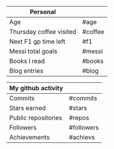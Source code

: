 | Personal                |         |
| ----------------------- | ------- |
| Age                     | #age    |
| Thursday coffee visited | #coffee |
| Next F1 gp time left    | #f1     |
| Messi total goals       | #messi  |
| Books I read            | #books  |
| Blog entries            | #blog   |

| My github activity  |            |
| ------------------- | ---------- |
| Commits             | #commits   |
| Stars earned        | #stars     |
| Public repositories | #repos     |
| Followers           | #followers |
| Achievements        | #achievs   |
